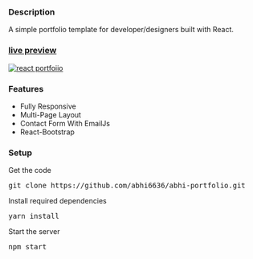 ### Description

A simple portfolio template for developer/designers built with React. 

### [live preview](https://abhi6636.github.io/abhi-portfolio)

[![react portfoiio](src/assets/images/react%20portfolio%20gif.gif)](https://abhi6636.github.io/abhi-portfolio)

### Features

- Fully Responsive
- Multi-Page Layout
- Contact Form With EmailJs
- React-Bootstrap

### Setup

Get the code

<pre>git clone https://github.com/abhi6636/abhi-portfolio.git</pre>
 
Install required dependencies

<pre>yarn install</pre>


Start the server

<pre>npm start</pre>
